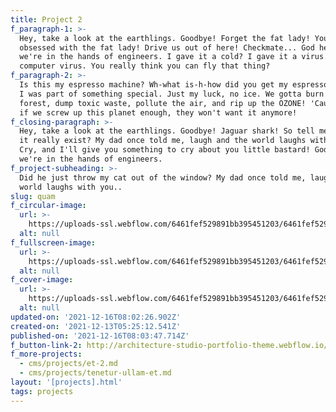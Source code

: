 ```yaml
---
title: Project 2
f_paragraph-1: >-
  Hey, take a look at the earthlings. Goodbye! Forget the fat lady! You're
  obsessed with the fat lady! Drive us out of here! Checkmate... God help us,
  we're in the hands of engineers. I gave it a cold? I gave it a virus. A
  computer virus. You really think you can fly that thing?
f_paragraph-2: >-
  Is this my espresso machine? Wh-what is-h-how did you get my espresso machine?
  I was part of something special. Just my luck, no ice. We gotta burn the rain
  forest, dump toxic waste, pollute the air, and rip up the OZONE! 'Cause maybe
  if we screw up this planet enough, they won't want it anymore!
f_closing-paragraph: >-
  Hey, take a look at the earthlings. Goodbye! Jaguar shark! So tell me - does
  it really exist? My dad once told me, laugh and the world laughs with you,
  Cry, and I'll give you something to cry about you little bastard! God help us,
  we're in the hands of engineers.
f_project-subheading: >-
  Did he just throw my cat out of the window? My dad once told me, laugh and the
  world laughs with you..
slug: quam
f_circular-image:
  url: >-
    https://uploads-ssl.webflow.com/6461fef529891bb395451203/6461fef529891bb395451206_Mask%20Group%205-min.png
  alt: null
f_fullscreen-image:
  url: >-
    https://uploads-ssl.webflow.com/6461fef529891bb395451203/6461fef529891bb395451209_Mask%20Group%205-1-min.png
  alt: null
f_cover-image:
  url: >-
    https://uploads-ssl.webflow.com/6461fef529891bb395451203/6461fef529891bb395451208_Mask%20Group-5-min.png
  alt: null
updated-on: '2021-12-16T08:02:26.902Z'
created-on: '2021-12-13T05:25:12.541Z'
published-on: '2021-12-16T08:03:47.714Z'
f_button-link-2: http://architecture-studio-portfolio-theme.webflow.io/projects/quam
f_more-projects:
  - cms/projects/et-2.md
  - cms/projects/tenetur-ullam-et.md
layout: '[projects].html'
tags: projects
---
```



